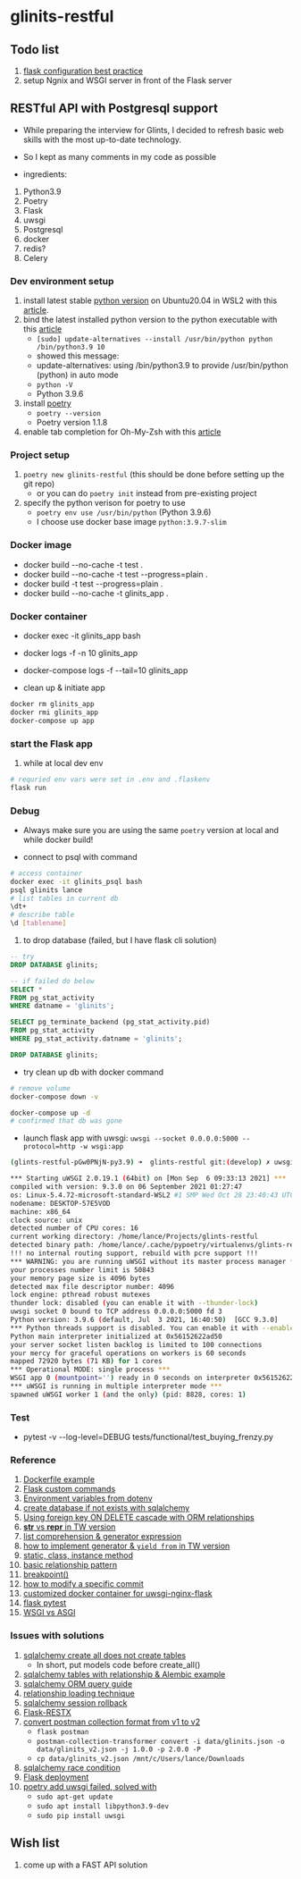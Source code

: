 # glinits-restful

## Todo list

1. [flask configuration best practice](https://flask.palletsprojects.com/en/2.0.x/config/#configuration-best-practices)
1. setup Ngnix and WSGI server in front of the Flask server



## RESTful API with Postgresql support

* While preparing the interview for Glints, I decided to refresh basic web skills with the most up-to-date technology. 
* So I kept as many comments in my code as possible

* ingredients:
1. Python3.9
1. Poetry
1. Flask
1. uwsgi
1. Postgresql
1. docker
1. redis? 
1. Celery

### Dev environment setup
1. install latest stable [python version](https://www.python.org/ftp/python/3.9.6/Python-3.9.6.tgz) on Ubuntu20.04 in WSL2 with this [article](https://linuxize.com/post/how-to-install-python-3-9-on-ubuntu-20-04/).
1. bind the latest installed python version to the python executable with this [article](https://stackoverflow.com/a/50331137)
    * `[sudo] update-alternatives --install /usr/bin/python python /bin/python3.9 10`
    * showed this message:
    * update-alternatives: using /bin/python3.9 to provide /usr/bin/python (python) in auto mode
    * `python -V`
    * Python 3.9.6
1. install [poetry](https://python-poetry.org/docs/)
    * `poetry --version`
    * Poetry version 1.1.8
1. enable tab completion for Oh-My-Zsh with this [article](https://python-poetry.org/docs/#enable-tab-completion-for-bash-fish-or-zsh)

### Project setup
1. `poetry new glinits-restful` (this should be done before setting up the git repo)
    * or you can do `poetry init` instead from pre-existing project 
1. specify the python verison for poetry to use
    * `poetry env use /usr/bin/python` (Python 3.9.6)
    * I choose use docker base image `python:3.9.7-slim` 

### Docker image
* docker build --no-cache -t test .
* docker build --no-cache -t test --progress=plain .
* docker build -t test --progress=plain .
* docker build --no-cache -t glinits_app .

### Docker container
* docker exec -it glinits_app bash
* docker logs -f -n 10 glinits_app
* docker-compose logs -f --tail=10 glinits_app

* clean up & initiate app
```sh
docker rm glinits_app
docker rmi glinits_app
docker-compose up app
```

### start the Flask app
1. while at local dev env
```sh
# requried env vars were set in .env and .flaskenv
flask run
```

### Debug
* Always make sure you are using the same `poetry` version at local and while docker build!

* connect to psql with command
```sh
# access container
docker exec -it glinits_psql bash
psql glinits lance
# list tables in current db
\dt+
# describe table
\d [tablename]
```

1. to drop database (failed, but I have flask cli solution)
```sql
-- try
DROP DATABASE glinits;

-- if failed do below
SELECT *
FROM pg_stat_activity
WHERE datname = 'glinits';

SELECT pg_terminate_backend (pg_stat_activity.pid)
FROM pg_stat_activity
WHERE pg_stat_activity.datname = 'glinits';

DROP DATABASE glinits;
```

* try clean up db with docker command
```sh
# remove volume
docker-compose down -v

docker-compose up -d
# confirmed that db was gone
```

* launch flask app with uwsgi: `uwsgi --socket 0.0.0.0:5000 --protocol=http -w wsgi:app`
```sh
(glints-restful-pGw0PNjN-py3.9) ➜  glints-restful git:(develop) ✗ uwsgi --socket 0.0.0.0:5000 --protocol=http -w wsgi:app

*** Starting uWSGI 2.0.19.1 (64bit) on [Mon Sep  6 09:33:13 2021] ***
compiled with version: 9.3.0 on 06 September 2021 01:27:47
os: Linux-5.4.72-microsoft-standard-WSL2 #1 SMP Wed Oct 28 23:40:43 UTC 2020
nodename: DESKTOP-57E5VOD
machine: x86_64
clock source: unix
detected number of CPU cores: 16
current working directory: /home/lance/Projects/glints-restful
detected binary path: /home/lance/.cache/pypoetry/virtualenvs/glints-restful-pGw0PNjN-py3.9/bin/uwsgi
!!! no internal routing support, rebuild with pcre support !!!
*** WARNING: you are running uWSGI without its master process manager ***
your processes number limit is 50843
your memory page size is 4096 bytes
detected max file descriptor number: 4096
lock engine: pthread robust mutexes
thunder lock: disabled (you can enable it with --thunder-lock)
uwsgi socket 0 bound to TCP address 0.0.0.0:5000 fd 3
Python version: 3.9.6 (default, Jul  3 2021, 16:40:50)  [GCC 9.3.0]
*** Python threads support is disabled. You can enable it with --enable-threads ***
Python main interpreter initialized at 0x56152622ad50
your server socket listen backlog is limited to 100 connections
your mercy for graceful operations on workers is 60 seconds
mapped 72920 bytes (71 KB) for 1 cores
*** Operational MODE: single process ***
WSGI app 0 (mountpoint='') ready in 0 seconds on interpreter 0x56152622ad50 pid: 8828 (default app)
*** uWSGI is running in multiple interpreter mode ***
spawned uWSGI worker 1 (and the only) (pid: 8828, cores: 1)
```

### Test
* pytest -v --log-level=DEBUG tests/functional/test_buying_frenzy.py
    
### Reference
1. [Dockerfile example](https://www.mktr.ai/the-data-scientists-quick-guide-to-dockerfiles-with-examples/)
1. [Flask custom commands](https://flask.palletsprojects.com/en/2.0.x/cli/#custom-commands)
1. [Environment variables from dotenv](https://flask.palletsprojects.com/en/2.0.x/cli/#environment-variables-from-dotenv)
1. [create database if not exists with sqlalchemy](https://stackoverflow.com/a/30971098)
1. [Using foreign key ON DELETE cascade with ORM relationships](https://docs.sqlalchemy.org/en/14/orm/cascades.html#using-foreign-key-on-delete-cascade-with-orm-relationships)
1. [__str__ vs __repr__ in TW version](https://ithelp.ithome.com.tw/articles/10194593)
1. [list comprehension & generator expression](https://www.learncodewithmike.com/2020/01/python-comprehension.html)
1. [how to implement generator & `yield from` in TW version](https://ithelp.ithome.com.tw/articles/10196328)
1. [static, class, instance method](https://www.learncodewithmike.com/2020/01/python-method.html)
1. [basic relationship pattern](https://docs.sqlalchemy.org/en/14/orm/basic_relationships.html)
1. [breakpoint()](https://www.journaldev.com/22695/python-breakpoint)
1. [how to modify a specific commit](https://stackoverflow.com/a/1186549)
1. [customized docker container for uwsgi-nginx-flask](https://github.com/tiangolo/uwsgi-nginx-flask-docker)
1. [flask pytest](https://testdriven.io/blog/flask-pytest/)
1. [WSGI vs ASGI](https://medium.com/analytics-vidhya/difference-between-wsgi-and-asgi-807158ed1d4c)

### Issues with solutions
1. [sqlalchemy create all does not create tables](https://stackoverflow.com/a/20749534)
    * In short, put models code before create_all() 
1. [sqlalchemy tables with relationship & Alembic example](https://blog.techbridge.cc/2017/08/12/python-web-flask101-tutorial-sqlalchemy-orm-database-models/)
1. [sqlalchemy ORM query guide](https://docs.sqlalchemy.org/en/14/orm/queryguide.html)
1. [relationship loading technique](https://docs.sqlalchemy.org/en/14/orm/loading_relationships.html)
1. [sqlalchemy session rollback](https://docs.sqlalchemy.org/en/14/orm/tutorial.html#rolling-back)
1. [Flask-RESTX](https://flask-restx.readthedocs.io/en/latest/)
1. [convert postman collection format from v1 to v2](https://learning.postman.com/docs/getting-started/importing-and-exporting-data/#converting-postman-collections-from-v1-to-v2)
    * `flask postman`
    * `postman-collection-transformer convert -i data/glinits.json -o data/glinits_v2.json -j 1.0.0 -p 2.0.0 -P`
    * `cp data/glinits_v2.json /mnt/c/Users/lance/Downloads`
1. [sqlalchemy race condition](https://dev.to/ivankwongtszfung/safe-update-operation-in-postgresql-using-sqlalchemy-3ela)
1. [Flask deployment](https://flask.palletsprojects.com/en/2.0.x/deploying)
1. [poetry add uwsgi failed, solved with](https://stackoverflow.com/a/61725752)
    * `sudo apt-get update`
    * `sudo apt install libpython3.9-dev`
    * `sudo pip install uwsgi`


## Wish list
1. come up with a FAST API solution